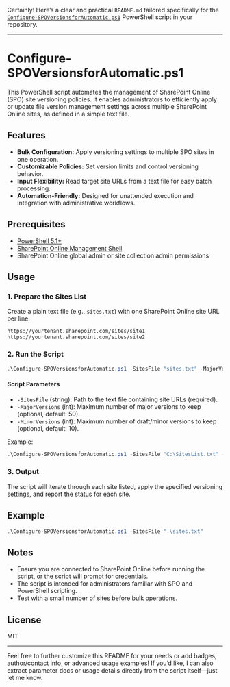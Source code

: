 Certainly! Here’s a clear and practical `README.md` tailored specifically for the [`Configure-SPOVersionsforAutomatic.ps1`](https://github.com/mikelee1313/Configure-SPOVersionsforAutomatic/blob/main/Configure-SPOVersionsforAutomatic.ps1) PowerShell script in your repository.

---

# Configure-SPOVersionsforAutomatic.ps1

This PowerShell script automates the management of SharePoint Online (SPO) site versioning policies. It enables administrators to efficiently apply or update file version management settings across multiple SharePoint Online sites, as defined in a simple text file.

## Features

- **Bulk Configuration:** Apply versioning settings to multiple SPO sites in one operation.
- **Customizable Policies:** Set version limits and control versioning behavior.
- **Input Flexibility:** Read target site URLs from a text file for easy batch processing.
- **Automation-Friendly:** Designed for unattended execution and integration with administrative workflows.

## Prerequisites

- [PowerShell 5.1+](https://docs.microsoft.com/en-us/powershell/scripting/install/installing-powershell)
- [SharePoint Online Management Shell](https://docs.microsoft.com/en-us/powershell/sharepoint/sharepoint-online/connect-sharepoint-online)
- SharePoint Online global admin or site collection admin permissions

## Usage

### 1. Prepare the Sites List

Create a plain text file (e.g., `sites.txt`) with one SharePoint Online site URL per line:

```
https://yourtenant.sharepoint.com/sites/site1
https://yourtenant.sharepoint.com/sites/site2
```

### 2. Run the Script

```powershell
.\Configure-SPOVersionsforAutomatic.ps1 -SitesFile "sites.txt" -MajorVersions 50 -MinorVersions 10
```

#### Script Parameters

- `-SitesFile` (string): Path to the text file containing site URLs (required).
- `-MajorVersions` (int): Maximum number of major versions to keep (optional, default: 50).
- `-MinorVersions` (int): Maximum number of draft/minor versions to keep (optional, default: 10).

Example:

```powershell
.\Configure-SPOVersionsforAutomatic.ps1 -SitesFile "C:\SitesList.txt" -MajorVersions 100 -MinorVersions 20
```

### 3. Output

The script will iterate through each site listed, apply the specified versioning settings, and report the status for each site.

## Example

```powershell
.\Configure-SPOVersionsforAutomatic.ps1 -SitesFile ".\sites.txt"
```

## Notes

- Ensure you are connected to SharePoint Online before running the script, or the script will prompt for credentials.
- The script is intended for administrators familiar with SPO and PowerShell scripting.
- Test with a small number of sites before bulk operations.

## License

MIT

---

Feel free to further customize this README for your needs or add badges, author/contact info, or advanced usage examples! If you’d like, I can also extract parameter docs or usage details directly from the script itself—just let me know.

